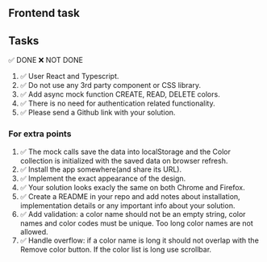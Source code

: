 
## Frontend task

## Tasks
✅ DONE ❌ NOT DONE
1. ✅ User React and Typescript.
2. ✅ Do not use any 3rd party component or CSS library.
3. ✅ Add async mock function CREATE, READ, DELETE colors.
4. ✅ There is no need for authentication related functionality.
5. ✅ Please send a Github link with your solution.

### For extra points
1. ✅ The mock calls save the data into localStorage and the Color collection is initialized with the saved data on browser refresh.
2. ✅ Install the app somewhere(and share its URL).
3. ✅ Implement the exact appearance of the design.
4. ✅ Your solution looks exacly the same on both Chrome and Firefox.
5. ✅ Create a README in your repo and add notes about installation, implementation details or any important info about your solution. 
6. ✅ Add validation: a color name should not be an empty string, color names and color codes must be unique. Too long color names are not allowed.
7. ✅ Handle overflow: if a color name is long it should not overlap with the Remove color button. If the color list is long use scrollbar.

